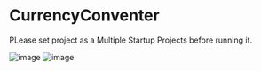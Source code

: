 # CurrencyConventer

PLease set project as a Multiple Startup Projects before running it.

![image](https://github.com/dicold/CurrencyConventer/assets/53339063/630290b3-080b-4ca1-8ed7-e268b2293d15)
![image](https://github.com/dicold/CurrencyConventer/assets/53339063/7575e71b-464b-48da-af0c-96e010006eb8)
